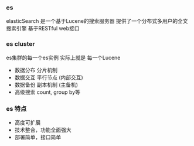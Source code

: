 ### es
elasticSearch 是一个基于Lucene的搜索服务器
提供了一个分布式多用户的全文搜索引擎
基于RESTful web接口

### es cluster
es集群的每一个es实例 实际上就是 每一个Lucene
- 数据分布 分片机制
- 数据交互 平行节点 (内部交互)
- 数据备份 副本机制 (主备机)
- 高级搜索 count, group by等

### es 特点
- 高度可扩展
- 技术整合，功能全面强大
- 部署简单，接口简单
